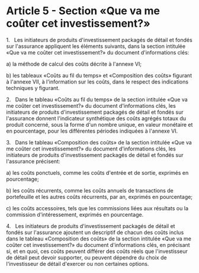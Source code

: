 # Article 5 - Section «Que va me coûter cet investissement?»


1.   Les initiateurs de produits d'investissement packagés de détail et fondés sur l'assurance appliquent les éléments suivants, dans la section intitulée «Que va me coûter cet investissement?» du document d'informations clés:

a) la méthode de calcul des coûts décrite à l'annexe VI;

b) les tableaux «Coûts au fil du temps» et «Composition des coûts» figurant à l'annexe VII, à l'information sur les coûts, dans le respect des indications techniques y figurant.

2.   Dans le tableau «Coûts au fil du temps» de la section intitulée «Que va me coûter cet investissement?» du document d'informations clés, les initiateurs de produits d'investissement packagés de détail et fondés sur l'assurance donnent l'indicateur synthétique des coûts agrégés totaux du produit concerné, sous la forme d'un nombre unique, en valeur monétaire et en pourcentage, pour les différentes périodes indiquées à l'annexe VI.

3.   Dans le tableau «Composition des coûts» de la section intitulée «Que va me coûter cet investissement?» du document d'informations clés, les initiateurs de produits d'investissement packagés de détail et fondés sur l'assurance précisent:

a) les coûts ponctuels, comme les coûts d'entrée et de sortie, exprimés en pourcentage;

b) les coûts récurrents, comme les coûts annuels de transactions de portefeuille et les autres coûts récurrents, par an, exprimés en pourcentage;

c) les coûts accessoires, tels que les commissions liées aux résultats ou la commission d'intéressement, exprimés en pourcentage.

4.   Les initiateurs de produits d'investissement packagés de détail et fondés sur l'assurance ajoutent un descriptif de chacun des coûts inclus dans le tableau «Composition des coûts» de la section intitulée «Que va me coûter cet investissement?» du document d'informations clés, en précisant si, et en quoi, ces coûts peuvent différer des coûts réels que l'investisseur de détail peut devoir supporter, ou peuvent dépendre du choix de l'investisseur de détail d'exercer ou non certaines options.
